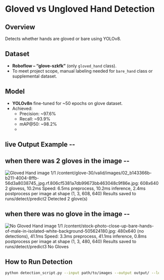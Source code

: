 # Gloved vs Ungloved Hand Detection

## Overview
Detects whether hands are gloved or bare using YOLOv8.

## Dataset
- **Roboflow – “glove-szkfk”** (only `gloved_hand` class).
- To meet project scope, manual labeling needed for `bare_hand` class or supplemental dataset.

## Model
- **YOLOv8n** fine-tuned for ~50 epochs on glove dataset.
- Achieved:
  - Precision: ~97.6%
  - Recall: ~93.9%
  - mAP@50: ~98.2%
  - 
## live Output Example --
## when there was 2 gloves in the image --
![Gloved Hand](/content/glove-30/valid/images/02_b143366b-b211-4004-8ffb-56d3a8038745_jpg.rf.806cf5381a7db99673bb463048c9f86e.jpg)
image 1/1 /content/glove-30/valid/images/02_b143366b-b211-4004-8ffb-56d3a8038745_jpg.rf.806cf5381a7db99673bb463048c9f86e.jpg: 608x640 2 glovess, 10.2ms
Speed: 6.5ms preprocess, 10.2ms inference, 2.4ms postprocess per image at shape (1, 3, 608, 640)
Results saved to runs/detect/predict2
Detected 2 glove(s)
## when there was no glove in the image --
![No Gloved Hand](test_images/sample.jpg)
image 1/1 /content/stock-photo-close-up-bare-hands-of-male-in-isolated-white-background-505624180.jpg: 480x640 (no detections), 41.1ms
Speed: 3.3ms preprocess, 41.1ms inference, 0.8ms postprocess per image at shape (1, 3, 480, 640)
Results saved to runs/detect/predict3
No Gloves
## How to Run Detection
```bash
python detection_script.py --input path/to/images --output output/ --logs logs/ --model best.pt --confidence 0.5
